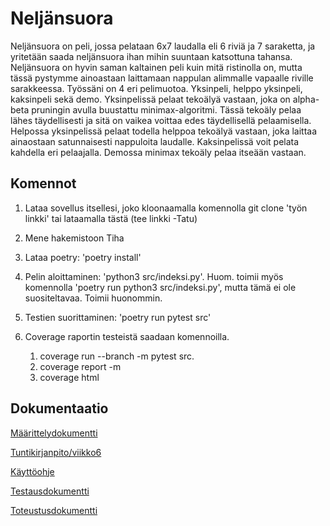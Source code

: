 # Neljänsuora

Neljänsuora on peli, jossa pelataan 6x7 laudalla eli 6 riviä ja 7 saraketta, ja yritetään saada neljänsuora ihan mihin suuntaan katsottuna tahansa. Neljänsuora on hyvin saman kaltainen peli kuin mitä ristinolla on, mutta tässä pystymme ainoastaan laittamaan nappulan alimmalle vapaalle riville sarakkeessa. Työssäni on 4 eri pelimuotoa. Yksinpeli, helppo yksinpeli, kaksinpeli sekä demo. Yksinpelissä pelaat tekoälyä vastaan, joka on alpha-beta pruningin avulla buustattu minimax-algoritmi. Tässä tekoäly pelaa lähes täydellisesti ja sitä on vaikea voittaa edes täydellisellä pelaamisella. Helpossa yksinpelissä pelaat todella helppoa tekoälyä vastaan, joka laittaa ainaostaan satunnaisesti nappuloita laudalle. Kaksinpelissä voit pelata kahdella eri pelaajalla. Demossa minimax tekoäly pelaa itseään vastaan.

## Komennot

1. Lataa sovellus itsellesi, joko kloonaamalla komennolla git clone 'työn linkki' tai lataamalla tästä (tee linkki -Tatu)

2. Mene hakemistoon Tiha

3. Lataa poetry: 'poetry install'

4. Pelin aloittaminen: 'python3 src/indeksi.py'.
Huom. toimii myös komennolla 'poetry run python3 src/indeksi.py', mutta tämä ei ole suositeltavaa. Toimii huonommin.

5. Testien suorittaminen: 'poetry run pytest src'

6. Coverage raportin testeistä saadaan komennoilla.
   1. coverage run --branch -m pytest src.
   2. coverage report -m
   3. coverage html

## Dokumentaatio

[Määrittelydokumentti](https://github.com/TatuSorjonen/Tiha/blob/master/maarittelydokumentti.md)

[Tuntikirjanpito/viikko6](https://github.com/TatuSorjonen/Tiha/blob/master/Dokumentaatio/tuntikirjanpito/viikko6.md)

[Käyttöohje](https://github.com/TatuSorjonen/Tiha/blob/master/Dokumentaatio/kayttoohje.md)

[Testausdokumentti](https://github.com/TatuSorjonen/Tiha/blob/master/Dokumentaatio/testausdokumentti.md)

[Toteustusdokumentti](https://github.com/TatuSorjonen/Tiha/blob/master/Dokumentaatio/toteutusdokumentti.md)
